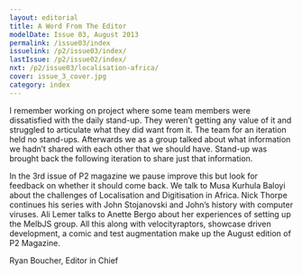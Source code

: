 ```yaml
---
layout: editorial
title: A Word From The Editor
modelDate: Issue 03, August 2013
permalink: /issue03/index
issuelink: /p2/issue03/index/
lastIssue: /p2/issue02/index/
nxt: /p2/issue03/localisation-africa/
cover: issue_3_cover.jpg
category: index
---
```

I remember working on project where some team members were dissatisfied with the daily stand-up. They weren’t getting any value of it and struggled to articulate what they did want from it. The team for an iteration held no stand-ups. Afterwards we as a group talked about what information we hadn’t shared with each other that we should have. Stand-up was brought back the following iteration to share just that information.

In the 3rd issue of P2 magazine we pause improve this but look for feedback on whether it should come back. We talk to Musa Kurhula Baloyi about the challenges of Localisation and Digitisation in Africa. Nick Thorpe continues his series with John Stojanovski and John’s history with computer viruses. Ali Lemer talks to Anette Bergo about her experiences of setting up the MelbJS group. All this along with velocityraptors, showcase driven development, a comic and test augmentation make up the August edition of P2 Magazine.

Ryan Boucher, Editor in Chief
